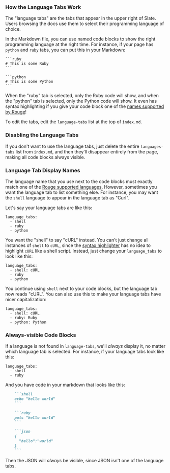 ### How the Language Tabs Work

The "language tabs" are the tabs that appear in the upper right of Slate. Users browsing the docs use them to select their programming language of choice.

In the Markdown file, you can use named code blocks to show the right programming language at the right time. For instance, if your page has `python` and `ruby` tabs, you can put this in your Markdown:

    ```ruby
    # This is some Ruby
    ```
    
    ```python
    # This is some Python
    ```

When the "ruby" tab is selected, only the Ruby code will show, and when the "python" tab is selected, only the Python code will show. It even has syntax highlighting if you give your code block one of the [names supported by Rouge](http://rouge.jneen.net/)!

To edit the tabs, edit the `language-tabs` list at the top of `index.md`.

### Disabling the Language Tabs

If you don't want to use the language tabs, just delete the entire `languages-tabs` list from `index.md`, and then they'll disappear entirely from the page, making all code blocks always visible.

### Language Tab Display Names

The language name that you use next to the code blocks must exactly match one of the [Rouge supported languages](http://rouge.jneen.net/). However, sometimes you want the language tab to list something else. For instance, you may want the `shell` language to appear in the language tab as "Curl".

Let's say your language tabs are like this:

    language_tabs:
      - shell
      - ruby
      - python

You want the "shell" to say "cURL" instead. You can't just change all instances of `shell` to `cURL`, since the [syntax highlighter](http://rouge.jneen.net) has no idea to highlight `cURL` like a shell script. Instead, just change your `language_tabs` to look like this:

    language_tabs:
      - shell: cURL
      - ruby
      - python

You continue using `shell` next to your code blocks, but the language tab now reads "cURL". You can also use this to make your language tabs have nicer capitalization:

    language_tabs:
      - shell: cURL
      - ruby: Ruby
      - python: Python

### Always-visible Code Blocks

If a language is not found in `language-tabs`, we'll *always* display it, no matter which language tab is selected. For instance, if your language tabs look like this:

    language_tabs:
      - shell
      - ruby

And you have code in your markdown that looks like this:

```markdown
    ```shell
    echo "hello world"
    ```

    ```ruby
    puts "hello world"
    ```

    ```json
    {
      "hello":"world"
    }
    ```
```

Then the JSON will *always* be visible, since JSON isn't one of the language tabs.